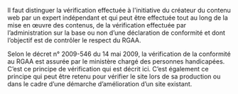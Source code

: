Il faut distinguer la vérification effectuée à l'initiative du créateur du contenu web par un expert indépendant et qui peut être effectuée tout au long de la mise en œuvre des contenus, de la vérification effectuée par l’administration sur la base ou non d’une déclaration de conformité et dont l’objectif est de contrôler le respect du RGAA.

Selon le décret n° 2009-546 du 14 mai 2009, la vérification de la conformité au RGAA est assurée par le ministère chargé des personnes handicapées. C’est ce principe de vérification qui est décrit ici. C’est également ce principe qui peut être retenu pour vérifier le site lors de sa production ou dans le cadre d’une démarche d’amélioration d’un site existant.
